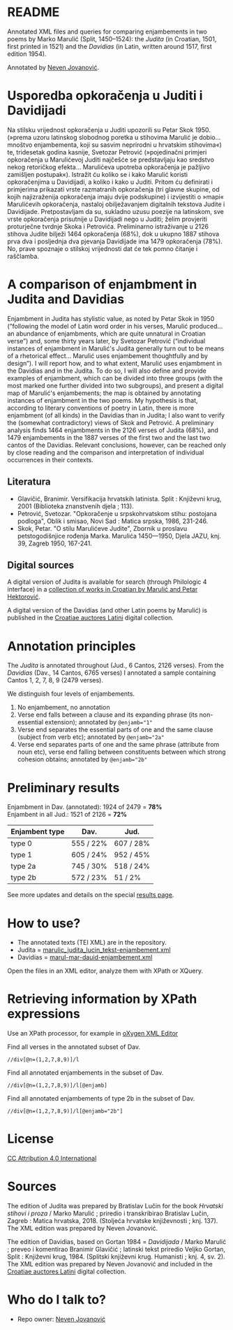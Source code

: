 # README #

Annotated XML files and queries for comparing enjambements in two poems by Marko Marulić (Split, 1450–1524): the *Judita* (in Croatian, 1501, first printed in 1521) and the *Davidias* (in Latin, written around 1517, first edition 1954).

Annotated by [Neven Jovanović](https://orcid.org/0000-0002-9119-399X).

# Usporedba opkoračenja u Juditi i Davidijadi

Na stilsku vrijednost opkoračenja u Juditi upozorili su Petar Skok 1950. (»prema uzoru latinskog slobodnog poretka u stihovima Marulić je dobio... mnoštvo enjambementa, koji su sasvim neprirodni u hrvatskim stihovima«) te, tridesetak godina kasnije, Svetozar Petrović (»pojedinačni primjeri opkoračenja u Marulićevoj Juditi najčešće se predstavljaju kao sredstvo nekog retoričkog efekta... Marulićeva upotreba opkoračenja je pažljivo zamišljen postupak«). Istražit ću koliko se i kako Marulić koristi opkoračenjima u Davidijadi, a koliko i kako u Juditi. Pritom ću definirati i primjerima prikazati vrste razmatranih opkoračenja (tri glavne skupine, od kojih najizraženija opkoračenja imaju dvije podskupine) i izvijestiti o »mapi« Marulićevih opkoračenja, nastaloj obilježavanjem digitalnih tekstova Judite i Davidijade. Pretpostavljam da su, sukladno uzusu poezije na latinskom, sve vrste opkoračenja prisutnije u Davidijadi nego u Juditi; želim provjeriti proturječne tvrdnje Skoka i Petrovića. Preliminarno istraživanje u 2126 stihova Judite bilježi 1464 opkoračenja (68%), dok u ukupno 1887 stihova prva dva i posljednja dva pjevanja Davidijade ima 1479 opkoračenja (78%). No, prave spoznaje o stilskoj vrijednosti dat će tek pomno čitanje i raščlamba.

# A comparison of enjambment in Judita and Davidias

Enjambment in Judita has stylistic value, as noted by Petar Skok in 1950 (“following the model of Latin word order in his verses, Marulić produced... an abundance of enjambments, which are quite unnatural in Croatian verse”) and, some thirty years later, by Svetozar Petrović
(“individual instances of enjambment in Marulić's Judita generally turn out to be means of a rhetorical effect... Marulić uses enjambement thoughtfully and by design”). I will report how, and
to what extent, Marulić uses enjambment in the Davidias and in the Judita. To do so, I will also define and provide examples of enjambment, which can be divided into three groups (with the most marked one further divided into two subgroups), and present a digital map of Marulić's enjambements; the map is obtained by annotating instances of enjambment in the two poems. My hypothesis is that, according to literary conventions of poetry in Latin, there is more
enjambment (of all kinds) in the Davidias than in Judita; I also want to verify the (somewhat contradictory) views of Skok and Petrović. A preliminary analysis finds 1464 enjambments in the 2126 verses of Judita (68%), and 1479 enjambements in the 1887 verses of the
first two and the last two cantos of the Davidias. Relevant conclusions, however, can be reached only by close reading and the comparison and interpretation of individual occurrences in their contexts.

## Literatura

+ Glavičić, Branimir. Versifikacija hrvatskih latinista. Split : Književni krug, 2001 (Biblioteka znanstvenih djela ; 113).
+ Petrović, Svetozar. "Opkoračenje u srpskohrvatskom stihu: postojana podloga", Oblik i smisao, Novi Sad : Matica srpska, 1986, 231-246.
+ Skok, Petar. "O stilu Marulićeve Judite", Zbornik u proslavu petstogodišnjice rođenja Marka. Marulića 1450—1950, Djela JAZU, knj. 39, Zagreb 1950, 167-241.

## Digital sources

A digital version of Judita is available for search (through Philologic 4 interface) in a [collection of works in Croatian by Marulić and Petar Hektorović](http://solr.ffzg.hr/philo4/hrvatski/).

A digital version of the Davidias (and other Latin poems by Marulić) is published in the [Croatiae auctores Latini](http://croala.ffzg.unizg.hr) digital collection.


# Annotation principles #

The *Judita* is annotated throughout (Jud., 6 Cantos, 2126 verses). From the *Davidias* (Dav., 14 Cantos, 6765 verses) I annotated a sample containing Cantos 1, 2, 7, 8, 9 (2479 verses).

We distinguish four levels of enjambements.

1. No enjambement, no annotation
2. Verse end falls between a clause and its expanding phrase (its non-essential extension); annotated by `@enjamb="1"`
3. Verse end separates the essential parts of one and the same clause (subject from verb etc); annotated by `@enjamb="2a"`
4. Verse end separates parts of one and the same phrase (attribute from noun etc), verse end falling between constituents between which strong cohesion obtains; annotated by `@enjamb="2b"`

# Preliminary results #

Enjambment in Dav. (annotated): 1924 of 2479 = **78%**  
Enjambent in all Jud.: 1521 of 2126 = **72%**

| Enjambent type | Dav. | Jud. |
|---- |--- |--- |
| type 0 | 555 / 22% | 607 / 28% |
| type 1 | 605 / 24% | 952 / 45% |
| type 2a | 745 / 30% | 518 / 24% |
| type 2b | 572 / 23% | 51 / 2% |


See more updates and details on the special [results page](results.md).


# How to use? #

* The annotated texts (TEI XML) are in the repository. 
* Judita = [marulic_judita_lucin_tekst-enjambement.xml](marulic_judita_lucin_tekst-enjambement.xml)
* Davidias = [marul-mar-dauid-enjambement.xml](marul-mar-dauid-enjambement.xml)

Open the files in an XML editor, analyze them with XPath or XQuery.

# Retrieving information by XPath expressions #

Use an XPath processor, for example in [oXygen XML Editor](https://www.oxygenxml.com/doc/versions/23.0/ug-editor/topics/running-xpath-expressions.html)

Find all verses in the annotated subset of Dav.

```xpath
//div[@n=(1,2,7,8,9)]/l
```

Find all annotated enjambements in the subset of Dav.

```xpath
//div[@n=(1,2,7,8,9)]/l[@enjamb]
```

Find all annotated enjambements of type 2b in the subset of Dav.

```xpath
//div[@n=(1,2,7,8,9)]/l[@enjamb="2b"]
```

# License #

[CC Attribution 4.0 International](LICENSE.md)



# Sources #

The edition of Judita was prepared by Bratislav Lučin for the book *Hrvatski stihovi i proza* / Marko Marulić ; priredio i transkribirao Bratislav Lučin, Zagreb : Matica hrvatska, 2018. (Stoljeća hrvatske književnosti ; knj. 137). The XML edition was prepared by Neven Jovanović.

The edition of Davidias, based on Gortan 1984 = *Davidijada* / Marko Marulić ; preveo i komentirao Branimir Glavičić ; latinski tekst priredio Veljko Gortan, Split : Književni krug, 1984. (Splitski književni krug. Humanisti ; knj. 4, sv. 2). The XML edition was prepared by Neven Jovanović and included in the [Croatiae auctores Latini](http://croala.ffzg.unizg.hr) digital collection.

# Who do I talk to? #

* Repo owner: [Neven Jovanović](https://orcid.org/0000-0002-9119-399X)


